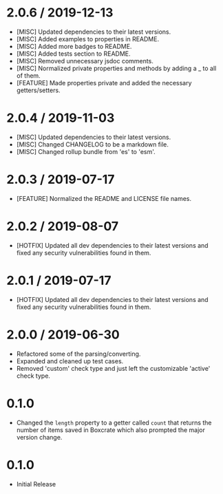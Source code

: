 2.0.6 / 2019-12-13
==================
* [MISC] Updated dependencies to their latest versions.
* [MISC] Added examples to properties in README.
* [MISC] Added more badges to README.
* [MISC] Added tests section to README.
* [MISC] Removed unnecessary jsdoc comments.
* [MISC] Normalized private properties and methods by adding a _ to all of them.
* [FEATURE] Made properties private and added the necessary getters/setters.

2.0.4 / 2019-11-03
==================
* [MISC] Updated dependencies to their latest versions.
* [MISC] Changed CHANGELOG to be a markdown file.
* [MISC] Changed rollup bundle from 'es' to 'esm'.

2.0.3 / 2019-07-17
==================
* [FEATURE] Normalized the README and LICENSE file names.

2.0.2 / 2019-08-07
==================
* [HOTFIX] Updated all dev dependencies to their latest versions and fixed any security vulnerabilities found in them.

2.0.1 / 2019-07-17
==================
* [HOTFIX] Updated all dev dependencies to their latest versions and fixed any security vulnerabilities found in them.

2.0.0 / 2019-06-30
==================
* Refactored some of the parsing/converting.
* Expanded and cleaned up test cases.
* Removed 'custom' check type and just left the customizable 'active' check type.

0.1.0
==================
* Changed the `length` property to a getter called `count` that returns the number of items saved in Boxcrate which also prompted the major version change.

0.1.0
==================
* Initial Release